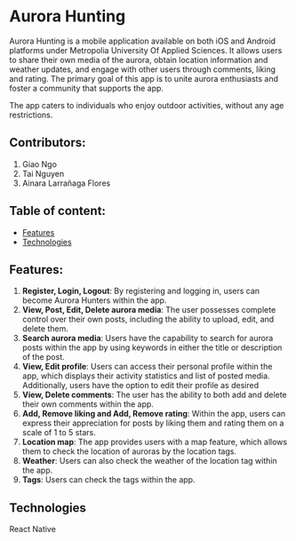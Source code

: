 # Aurora Hunting

Aurora Hunting is a mobile application available on both iOS and Android platforms under Metropolia University Of Applied Sciences.
It allows users to share their own media of the aurora, obtain location information and weather updates, and engage with other users through comments, liking and rating.
The primary goal of this app is to unite aurora enthusiasts and foster a community that supports the app.

The app caters to individuals who enjoy outdoor activities, without any age restrictions.

## Contributors:

1. Giao Ngo
2. Tai Nguyen
3. Ainara Larrañaga Flores

## Table of content:

- [Features](#features)
- [Technologies](#technologies)

## Features:

1. **Register, Login, Logout**: By registering and logging in, users can become Aurora Hunters within the app.
2. **View, Post, Edit, Delete aurora media**: The user possesses complete control over their own posts, including the ability to upload, edit, and delete them.
3. **Search aurora media**: Users have the capability to search for aurora posts within the app by using keywords in either the title or description of the post.
4. **View, Edit profile**: Users can access their personal profile within the app, which displays their activity statistics and list of posted media. Additionally, users have the option to edit their profile as desired
5. **View, Delete comments**: The user has the ability to both add and delete their own comments within the app.
6. **Add, Remove liking and Add, Remove rating**: Within the app, users can express their appreciation for posts by liking them and rating them on a scale of 1 to 5 stars.
7. **Location map**: The app provides users with a map feature, which allows them to check the location of auroras by the location tags.
8. **Weather**: Users can also check the weather of the location tag within the app.
9. **Tags**: Users can check the tags within the app.

## Technologies

React Native
